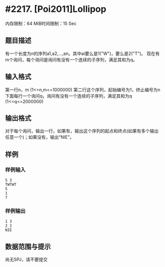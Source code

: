 # #2217. [Poi2011]Lollipop

内存限制：64 MiB时间限制：15 Sec

## 题目描述

有一个长度为n的序列a1,a2,...,an。其中ai要么是1("W")，要么是2("T")。
现在有m个询问，每个询问是询问有没有一个连续的子序列，满足其和为q。

## 输入格式

第一行n，m (1<=n,m<=1000000)
第二行这个序列，起始编号为1，终止编号为n
下面每行一个询问q，询问有没有一个连续的子序列，满足其和为q (1<=q<=2000000)

## 输出格式

对于每个询问，输出一行，如果有，输出这个序列的起点和终点(如果有多个输出任意一个)；如果没有，输出&ldquo;NIE&rdquo;。

## 样例

### 样例输入

    
    5 3
    TWTWT
    5
    1
    7
    
    
    

### 样例输出

    
    1 3
    2 2
    NIE
    
    

## 数据范围与提示

尚无SPJ，请不要提交
